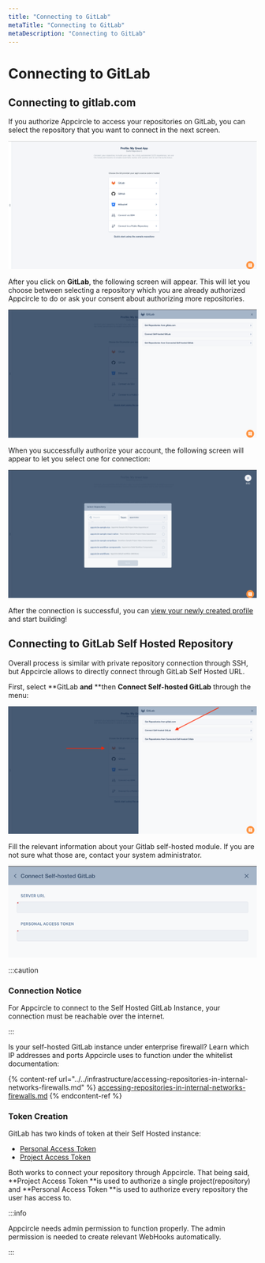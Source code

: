 ```yaml
---
title: "Connecting to GitLab"
metaTitle: "Connecting to GitLab"
metaDescription: "Connecting to GitLab"
---
```

# Connecting to GitLab

## Connecting to gitlab.com

If you authorize Appcircle to access your repositories on GitLab, you can select the repository that you want to connect in the next screen.

![](<../../assets/image (238).png>)

After you click on **GitLab**, the following screen will appear. This will let you choose between selecting a repository which you are already authorized Appcircle to do or ask your consent about authorizing more repositories.

![](<../../assets/image (235).png>)

When you successfully authorize your account, the following screen will appear to let you select one for connection:

![](<../../assets/image (236).png>)

After the connection is successful, you can [view your newly created profile](https://docs.appcircle.io/build/adding-a-build-profile#view-the-newly-created-build-profile) and start building!

## Connecting to GitLab Self Hosted Repository

Overall process is similar with private repository connection through SSH, but Appcircle allows to directly connect through GitLab Self Hosted URL.

First, select **GitLab **and** **then **Connect Self-hosted GitLab** through the menu:

![](<../../assets/image (242).png>)

Fill the relevant information about your Gitlab self-hosted module. If you are not sure what those are, contact your system administrator.

![](<../../assets/image (243).png>)

:::caution

### Connection Notice

For Appcircle to connect to the Self Hosted GitLab Instance, your connection must be reachable over the internet.&#x20;

:::

Is your self-hosted GitLab instance under enterprise firewall? Learn which IP addresses and ports Appcircle uses to function under the whitelist documentation:

{% content-ref url="../../infrastructure/accessing-repositories-in-internal-networks-firewalls.md" %}
[accessing-repositories-in-internal-networks-firewalls.md](../../infrastructure/accessing-repositories-in-internal-networks-firewalls.md)
{% endcontent-ref %}

### Token Creation

GitLab has two kinds of token at their Self Hosted instance:

* [Personal Access Token](https://docs.gitlab.com/ee/security/token\_overview.html#personal-access-tokens)
* [Project Access Token](https://docs.gitlab.com/ee/security/token\_overview.html#project-access-tokens)

Both works to connect your repository through Appcircle. That being said, **Project Access Token **is used to authorize a single project(repository) and **Personal Access Token **is used to authorize every repository the user has access to.

:::info


Appcircle needs admin permission to function properly. The admin permission is needed to create relevant WebHooks automatically.

:::

